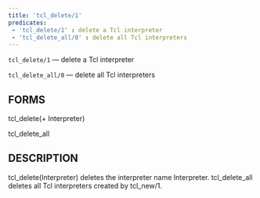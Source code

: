 ```yaml
---
title: 'tcl_delete/1'
predicates:
 - 'tcl_delete/1' : delete a Tcl interpreter
 - 'tcl_delete_all/0' : delete all Tcl interpreters
---
```

`tcl_delete/1` — delete a Tcl interpreter

`tcl_delete_all/0` — delete all Tcl interpreters


## FORMS

tcl_delete(+ Interpreter)

tcl_delete_all


## DESCRIPTION

tcl_delete(Interpreter) deletes the interpreter name Interpreter. tcl_delete_all deletes all
Tcl interpreters created by tcl_new/1.


